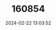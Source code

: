 ---
title: "160854"
category: "Tanaecia pelea"
draft: false
date: 2024-02-22 13:03:52
languages:
  English: ["Malay Viscount"]
---